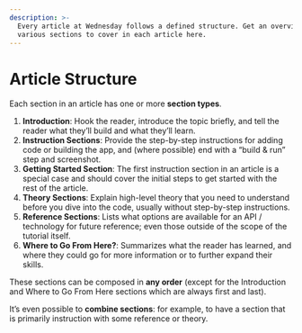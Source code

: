 ```yaml
---
description: >-
  Every article at Wednesday follows a defined structure. Get an overview of the
  various sections to cover in each article here.
---
```


# Article Structure

Each section in an article has one or more **section types**.

1. **Introduction**: Hook the reader, introduce the topic briefly, and tell the reader what they’ll build and what they’ll learn.
2. **Instruction Sections**: Provide the step-by-step instructions for adding code or building the app, and (where possible) end with a “build & run” step and screenshot.
3. **Getting Started Section**: The first instruction section in an article is a special case and should cover the initial steps to get started with the rest of the article.
4. **Theory Sections**: Explain high-level theory that you need to understand before you dive into the code, usually without step-by-step instructions.
5. **Reference Sections**: Lists what options are available for an API / technology for future reference; even those outside of the scope of the tutorial itself.
6. **Where to Go From Here?**: Summarizes what the reader has learned, and where they could go for more information or to further expand their skills.

These sections can be composed in **any order** (except for the Introduction and Where to Go From Here sections which are always first and last).

It’s even possible to **combine sections**: for example, to have a section that is primarily instruction with some reference or theory.
